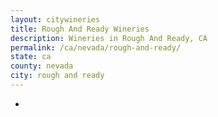 ```yaml
---
layout: citywineries
title: Rough And Ready Wineries
description: Wineries in Rough And Ready, CA
permalink: /ca/nevada/rough-and-ready/
state: ca
county: nevada
city: rough and ready
---
```

-
